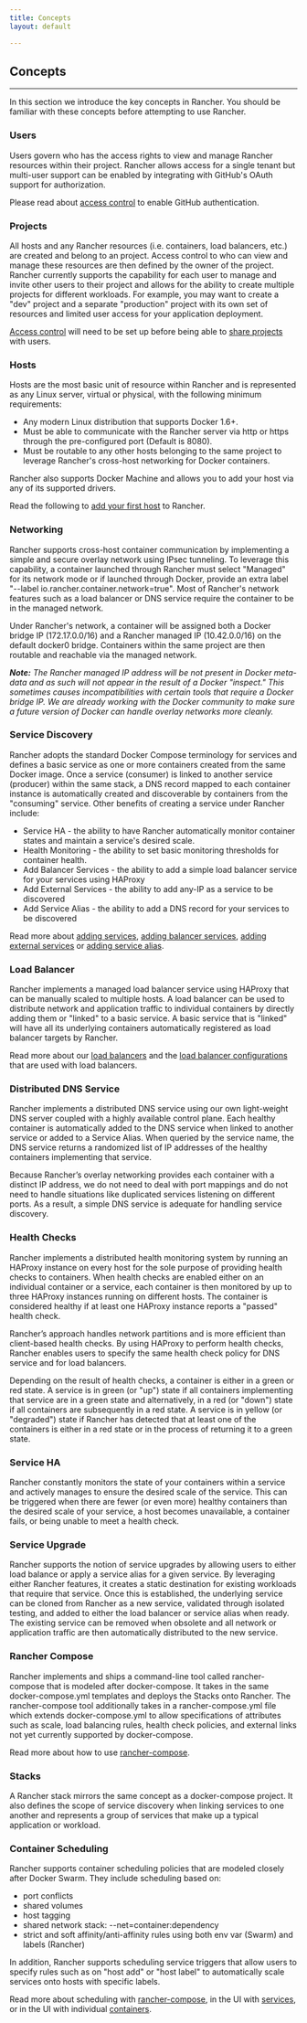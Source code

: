 ```yaml
---
title: Concepts
layout: default

---
```


## Concepts
---

In this section we introduce the key concepts in Rancher. You should be familiar with these concepts before attempting to use Rancher.

### Users

Users govern who has the access rights to view and manage Rancher resources within their project.  Rancher allows access for a single tenant but multi-user support can be enabled by integrating with GitHub's OAuth support for authorization.

Please read about [access control]({{site.baseurl}}/docs/configuration/access-control/) to enable GitHub authentication.

### Projects

All hosts and any Rancher resources (i.e. containers, load balancers, etc.) are created and belong to an project.  Access control to who can view and manage these resources are then defined by the owner of the project.  Rancher currently supports the capability for each user to manage and invite other users to their project and allows for the ability to create multiple projects for different workloads.  For example, you may want to create a "dev" project and a separate "production" project with its own set of resources and limited user access for your application deployment.

[Access control]({{site.baseurl}}/docs/configuration/access-control/) will need to be set up before being able to [share projects]({{site.baseurl}}/docs/configuration/projects/) with users. 

<a id="host"></a>

### Hosts

Hosts are the most basic unit of resource within Rancher and is represented as any Linux server, virtual or physical, with the following minimum requirements:

* Any modern Linux distribution that supports Docker 1.6+.
* Must be able to communicate with the Rancher server via http or https through the pre-configured port (Default is 8080).
* Must be routable to any other hosts belonging to the same project to leverage Rancher's cross-host networking for Docker containers.

Rancher also supports Docker Machine and allows you to add your host via any of its supported drivers.

Read the following to [add your first host]({{site.baseurl}}/docs/rancher-ui/infrastructure/hosts) to Rancher.

### Networking

Rancher supports cross-host container communication by implementing a simple and secure overlay network using IPsec tunneling.  To leverage this capability, a container launched through Rancher must select "Managed" for its network mode or if launched through Docker, provide an extra label "--label io.rancher.container.network=true".  Most of Rancher's network features such as a load balancer or DNS service require the container to be in the managed network.

Under Rancher's network, a container will be assigned both a Docker bridge IP (172.17.0.0/16) and a Rancher managed IP (10.42.0.0/16) on the default docker0 bridge.  Containers within the same project are then routable and reachable via the managed network.

**_Note:_** _The Rancher managed IP address will be not present in Docker meta-data and as such will not appear in the result of a Docker "inspect." This sometimes causes incompatibilities with certain tools that require a Docker bridge IP. We are already working with the Docker community to make sure a future version of Docker can handle overlay networks more cleanly._

### Service Discovery

Rancher adopts the standard Docker Compose terminology for services and defines a basic service as one or more containers created from the same Docker image.  Once a service (consumer) is linked to another service (producer) within the same stack, a DNS record mapped to each container instance is automatically created and discoverable by containers from the "consuming" service.  Other benefits of creating a service under Rancher include:

* Service HA - the ability to have Rancher automatically monitor container states and maintain a service's desired scale.
* Health Monitoring - the ability to set basic monitoring thresholds for container health.
* Add Balancer Services - the ability to add a simple load balancer service for your services using HAProxy
* Add External Services - the ability to add any-IP as a service to be discovered
* Add Service Alias - the ability to add a DNS record for your services to be discovered

Read more about [adding services]({{site.baseurl}}/docs/rancher-ui/applications/stacks/adding-services/), [adding balancer services]({{site.baseurl}}/docs/rancher-ui/applications/stacks/adding-balancers/), [adding external services]({{site.baseurl}}/docs/rancher-ui/applications/stacks/adding-external-services/) or [adding service alias]({{site.baseurl}}/docs/rancher-ui/applications/stacks/adding-service-alias/).

### Load Balancer

Rancher implements a managed load balancer service using HAProxy that can be manually scaled to multiple hosts.  A load balancer can be used to distribute network and application traffic to individual containers by directly adding them or "linked" to a basic service.  A basic service that is "linked" will have all its underlying containers automatically registered as load balancer targets by Rancher.

Read more about our [load balancers]({{site.baseurl}}/docs/rancher-ui/infrastructure/load-balancers/) and the [load balancer configurations]({{site.baseurl}}/docs/rancher-ui/infrastructure/balancer-configs/) that are used with load balancers.

### Distributed DNS Service

Rancher implements a distributed DNS service using our own light-weight DNS server coupled with a highly available control plane. Each healthy container is automatically added to the DNS service when linked to another service or added to a Service Alias. When queried by the service name, the DNS service returns a randomized list of IP addresses of the healthy containers implementing that service.

Because Rancher’s overlay networking provides each container with a distinct IP address, we do not need to deal with port mappings and do not need to handle situations like duplicated services listening on different ports. As a result, a simple DNS service is adequate for handling service discovery.

### Health Checks

Rancher implements a distributed health monitoring system by running an HAProxy instance on every host for the sole purpose of providing health checks to containers.  When health checks are enabled either on an individual container or a service,  each container is then monitored by up to three HAProxy instances running on different hosts. The container is considered healthy if at least one HAProxy instance reports a "passed" health check.

Rancher’s approach handles network partitions and is more efficient than client-based health checks. By using HAProxy to perform health checks, Rancher enables users to specify the same health check policy for DNS service and for load balancers.

Depending on the result of health checks, a container is either in a green or red state. A service is in green (or "up") state if all containers implementing that service are in a green state and alternatively, in a red (or "down") state if all containers are subsequently in a red state.  A service is in yellow (or "degraded") state if Rancher has detected that at least one of the containers is either in a red state or in the process of returning it to a green state.

### Service HA

Rancher constantly monitors the state of your containers within a service and actively manages to ensure the desired scale of the service.  This can be triggered when there are fewer (or even more) healthy containers than the desired scale of your service, a host becomes unavailable, a container fails, or being unable to meet a health check.

### Service Upgrade

Rancher supports the notion of service upgrades by allowing users to either load balance or apply a service alias for a given service.  By leveraging either Rancher features, it creates a static destination for existing workloads that require that service.  Once this is established, the underlying service can be cloned from Rancher as a new service, validated through isolated testing, and added to either the load balancer or service alias when ready.  The existing service can be removed when obsolete and all network or application traffic are then automatically distributed to the new service.

### Rancher Compose

Rancher implements and ships a command-line tool called rancher-compose that is modeled after docker-compose. It takes in the same docker-compose.yml templates and deploys the Stacks onto Rancher. The rancher-compose tool additionally takes in a rancher-compose.yml file which extends docker-compose.yml to allow specifications of attributes such as scale, load balancing rules, health check policies, and external links not yet currently supported by docker-compose.

Read more about how to use [rancher-compose]({{site.baseurl}}/docs/rancher-compose/).

### Stacks

A Rancher stack mirrors the same concept as a docker-compose project.  It also defines the scope of service discovery when linking services to one another and represents a group of services that make up a typical application or workload.

<!--
```bash
rancher-compose up -p app1
```

This command deploys the docker-compose.yml template in the current directory into app1. All services in the same stack can link to each other through service discovery.
-->
### Container Scheduling

Rancher supports container scheduling policies that are modeled closely after Docker Swarm.  They include scheduling based on:

* port conflicts
* shared volumes
* host tagging
* shared network stack: --net=container:dependency
* strict and soft affinity/anti-affinity rules using both env var (Swarm) and labels (Rancher)

In addition, Rancher supports scheduling service triggers that allow users to specify rules such as on "host add" or "host label" to automatically scale services onto hosts with specific labels.

Read more about scheduling with [rancher-compose]({{site.baseurl}}/docs/rancher-compose/scheduling/), in the UI with [services]({{site.baseurl}}/docs/rancher-ui/applications/stacks/adding-services/#scheduling-services), or in the UI with individual [containers]({{site.baseurl}}/docs/rancher-ui/infrastructure/containers/#scheduling-containers).

<!--
### Sidekicks

Rancher implements a special scheduling directive for the sidekick pattern. If service A is a sidekick to service B, they must be scheduled and scaled in lock step. A service can have multiple sidekicks. The volumes-from directive only works between sidekicks. Sidekicks is somewhat similar to Kubernetes pods although it is limited to scheduling and does not imply namespace sharing. (Alena to review and add more details)
-->
